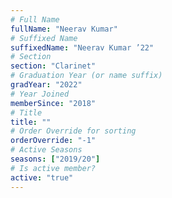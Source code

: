 ```yaml
---
# Full Name
fullName: "Neerav Kumar"
# Suffixed Name
suffixedName: "Neerav Kumar ’22"
# Section
section: "Clarinet"
# Graduation Year (or name suffix)
gradYear: "2022"
# Year Joined
memberSince: "2018"
# Title
title: ""
# Order Override for sorting
orderOverride: "-1"
# Active Seasons
seasons: ["2019/20"]
# Is active member?
active: "true"
---
```



